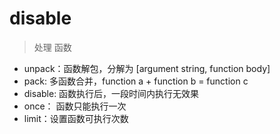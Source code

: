 # disable

> 处理 函数

- unpack：函数解包，分解为 [argument string, function body]
- pack: 多函数合并，function a + function b = function c
- disable: 函数执行后，一段时间内执行无效果
- once： 函数只能执行一次
- limit：设置函数可执行次数
